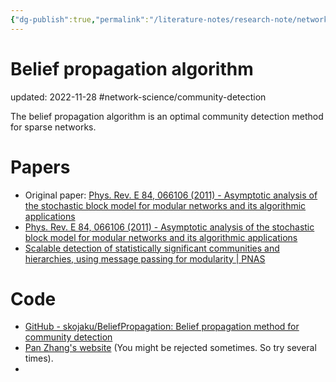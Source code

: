 ```yaml
---
{"dg-publish":true,"permalink":"/literature-notes/research-note/network-science/belief-propagation-algorithm/"}
---
```



# Belief propagation algorithm
updated: 2022-11-28
#network-science/community-detection

The belief propagation algorithm is an optimal community detection method for sparse networks. 


# Papers
- Original paper: [Phys. Rev. E 84, 066106 (2011) - Asymptotic analysis of the stochastic block model for modular networks and its algorithmic applications](https://journals.aps.org/pre/abstract/10.1103/PhysRevE.84.066106) 
- [Phys. Rev. E 84, 066106 (2011) - Asymptotic analysis of the stochastic block model for modular networks and its algorithmic applications](https://journals.aps.org/pre/abstract/10.1103/PhysRevE.84.066106)
- [Scalable detection of statistically significant communities and hierarchies, using message passing for modularity | PNAS](https://www.pnas.org/doi/10.1073/pnas.1409770111)

# Code
- [GitHub - skojaku/BeliefPropagation: Belief propagation method for community detection](https://github.com/skojaku/BeliefPropagation)
- [Pan Zhang's website](http://home.itp.ac.cn/~panzhang/) (You might be rejected sometimes. So try several times).
- 